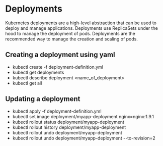 # Deployments 
Kubernetes deployments are a high-level abstraction that can be used to deploy and manage applications. Deployments use ReplicaSets under the hood to manage the deployment of pods. Deployments are the recommended way to manage the creation and scaling of pods.

## Creating a deployment using yaml
- kubectl create -f deployment-definition.yml
- kubectl get deployments
- kubectl describe deployment <name_of_deployment>
- kubectl get all 

## Updating a deployment
- kubectl apply -f deployment-definition.yml
- kubectl set image deployment/myapp-deployment nginx=nginx:1.9.1
- kubectl rollout status deployment/myapp-deployment
- kubectl rollout history deployment/myapp-deployment
- kubectl rollout undo deployment/myapp-deployment
- kubectl rollout undo deployment/myapp-deployment --to-revision=2


